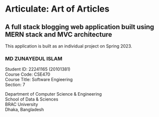 # Articulate: Art of Articles
## A full stack blogging web application built using MERN stack and MVC architecture

This application is built as an individual project on Spring 2023.


### MD ZUNAYEDUL ISLAM
Student ID: 22241165 (20101381)  
Course Code: CSE470  
Course Title: Software Engieering  
Section: 7  


Department of Computer Science & Engineering  
School of Data & Sciences  
BRAC University  
Dhaka, Bangladesh
